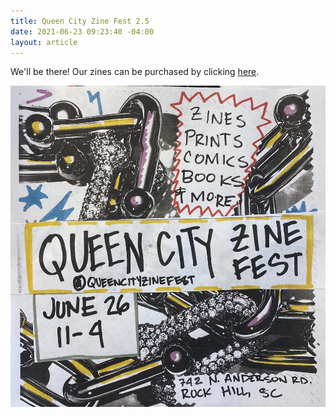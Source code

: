 ```yaml
---
title: Queen City Zine Fest 2.5
date: 2021-06-23 09:23:40 -04:00
layout: article
---
```


We'll be there!  Our zines can be purchased by clicking [here](/store).

![](/assets/img/uploads/qczf-2-5.jpg)